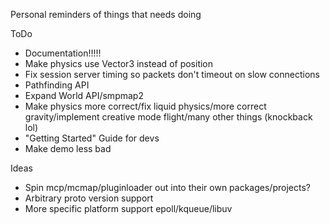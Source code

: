Personal reminders of things that needs doing

ToDo

* Documentation!!!!!
* Make physics use Vector3 instead of position
* Fix session server timing so packets don't timeout on slow connections
* Pathfinding API
* Expand World API/smpmap2
* Make physics more correct/fix liquid physics/more correct gravity/implement creative mode flight/many other things (knockback lol)
* "Getting Started" Guide for devs
* Make demo less bad

Ideas

* Spin mcp/mcmap/pluginloader out into their own packages/projects?
* Arbitrary proto version support
* More specific platform support epoll/kqueue/libuv
